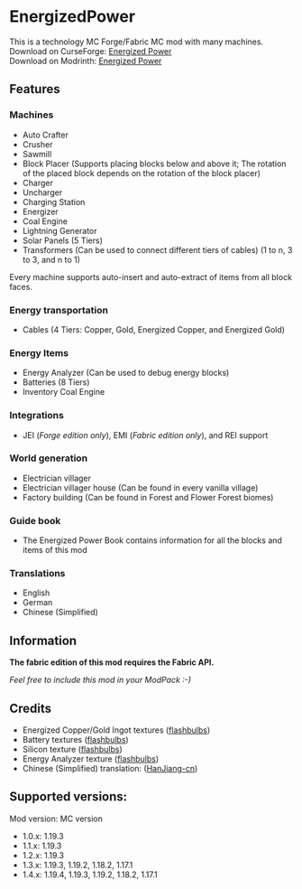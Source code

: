 # EnergizedPower
This is a technology MC Forge/Fabric MC mod with many machines.<br>
Download on CurseForge: [Energized Power](https://www.curseforge.com/minecraft/mc-mods/energized-power)<br>
Download on Modrinth: [Energized Power](https://modrinth.com/mod/energized-power)

## Features

### Machines

* Auto Crafter
* Crusher
* Sawmill
* Block Placer (Supports placing blocks below and above it; The rotation of the placed block depends on the rotation of the block placer)
* Charger
* Uncharger
* Charging Station
* Energizer
* Coal Engine
* Lightning Generator
* Solar Panels (5 Tiers)
* Transformers (Can be used to connect different tiers of cables) (1 to n, 3 to 3, and n to 1)

Every machine supports auto-insert and auto-extract of items from all block faces.

### Energy transportation

* Cables (4 Tiers: Copper, Gold, Energized Copper, and Energized Gold)

### Energy Items

* Energy Analyzer (Can be used to debug energy blocks)
* Batteries (8 Tiers)
* Inventory Coal Engine

### Integrations

* JEI (*Forge edition only*), EMI (*Fabric edition only*), and REI support

### World generation

* Electrician villager
* Electrician villager house (Can be found in every vanilla village)
* Factory building (Can be found in Forest and Flower Forest biomes)

### Guide book

* The Energized Power Book contains information for all the blocks and items of this mod

### Translations

* English
* German
* Chinese (Simplified)

## Information

**The fabric edition of this mod requires the Fabric API.**

*Feel free to include this mod in your ModPack :-)*

## Credits

- Energized Copper/Gold Ingot textures ([flashbulbs](https://github.com/flashbulbs))
- Battery textures ([flashbulbs](https://github.com/flashbulbs))
- Silicon texture ([flashbulbs](https://github.com/flashbulbs))
- Energy Analyzer texture ([flashbulbs](https://github.com/flashbulbs))
- Chinese (Simplified) translation: ([HanJiang-cn](https://github.com/HanJiang-cn))

## Supported versions:
Mod version: MC version
- 1.0.x: 1.19.3
- 1.1.x: 1.19.3
- 1.2.x: 1.19.3
- 1.3.x: 1.19.3, 1.19.2, 1.18.2, 1.17.1
- 1.4.x: 1.19.4, 1.19.3, 1.19.2, 1.18.2, 1.17.1
